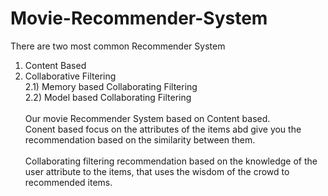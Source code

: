 # Movie-Recommender-System
There are two most common Recommender System
1) Content Based
2) Collaborative Filtering\
  2.1) Memory based Collaborating Filtering\
  2.2) Model based Collaborating Filtering\
\
Our movie Recommender System based on Content based.\
Conent based focus on the attributes of the items abd give you the recommendation based on the similarity between them.\
\
Collaborating filtering recommendation based on the knowledge of the user attribute to the items, that uses the wisdom of the crowd to recommended items.
